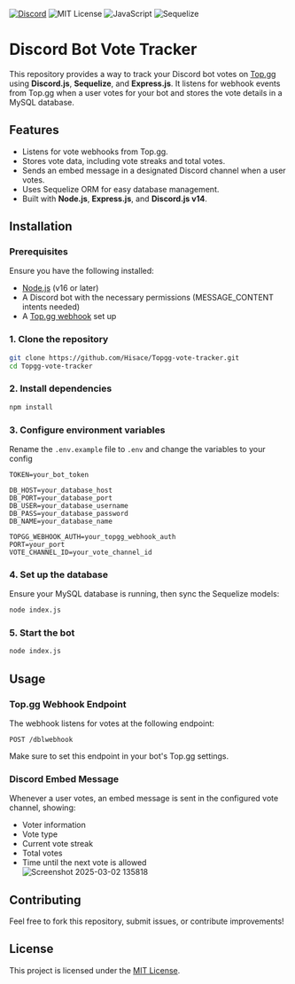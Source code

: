[![Discord](https://img.shields.io/badge/Discord_server-7289DA?style=for-the-badge)](https://discord.gg/W7zen4gGbv)
![MIT License](https://img.shields.io/badge/MIT-green?style=for-the-badge)
![JavaScript](https://img.shields.io/badge/javascript-%23323330.svg?style=for-the-badge&logo=javascript&logoColor=%23F7DF1E)
![Sequelize](https://img.shields.io/badge/Sequelize-52B0E7?style=for-the-badge&logo=Sequelize&logoColor=white)

# Discord Bot Vote Tracker

This repository provides a way to track your Discord bot votes on [Top.gg](https://top.gg/) using **Discord.js**, **Sequelize**, and **Express.js**. It listens for webhook events from Top.gg when a user votes for your bot and stores the vote details in a MySQL database.

## Features
- Listens for vote webhooks from Top.gg.
- Stores vote data, including vote streaks and total votes.
- Sends an embed message in a designated Discord channel when a user votes.
- Uses Sequelize ORM for easy database management.
- Built with **Node.js**, **Express.js**, and **Discord.js v14**.

## Installation
### Prerequisites
Ensure you have the following installed:
- [Node.js](https://nodejs.org/) (v16 or later)
- A Discord bot with the necessary permissions (MESSAGE_CONTENT intents needed)
- A [Top.gg webhook](https://docs.top.gg/resources/webhooks/) set up

### 1. Clone the repository
```bash
git clone https://github.com/Hisace/Topgg-vote-tracker.git
cd Topgg-vote-tracker
```

### 2. Install dependencies
```bash
npm install
```

### 3. Configure environment variables
Rename the `.env.example` file to `.env` and change the variables to your config
```env
TOKEN=your_bot_token

DB_HOST=your_database_host
DB_PORT=your_database_port
DB_USER=your_database_username
DB_PASS=your_database_password
DB_NAME=your_database_name

TOPGG_WEBHOOK_AUTH=your_topgg_webhook_auth
PORT=your_port
VOTE_CHANNEL_ID=your_vote_channel_id
```

### 4. Set up the database
Ensure your MySQL database is running, then sync the Sequelize models:
```bash
node index.js
```

### 5. Start the bot
```bash
node index.js
```

## Usage
### Top.gg Webhook Endpoint
The webhook listens for votes at the following endpoint:
```
POST /dblwebhook
```
Make sure to set this endpoint in your bot's Top.gg settings.

### Discord Embed Message
Whenever a user votes, an embed message is sent in the configured vote channel, showing:
- Voter information
- Vote type
- Current vote streak
- Total votes
- Time until the next vote is allowed  
![Screenshot 2025-03-02 135818](https://github.com/user-attachments/assets/e4b1df3c-6297-4b97-8d23-bbf315ab1380)

## Contributing
Feel free to fork this repository, submit issues, or contribute improvements!

## License
This project is licensed under the [MIT License](LICENSE).


